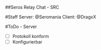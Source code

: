 ##Seros Relay Chat - SRC

#Staff
Server: @Seromania
Client: @DragxX

#ToDo - Server
- [ ] Protokoll konform
- [ ] Konfigurierbar 
